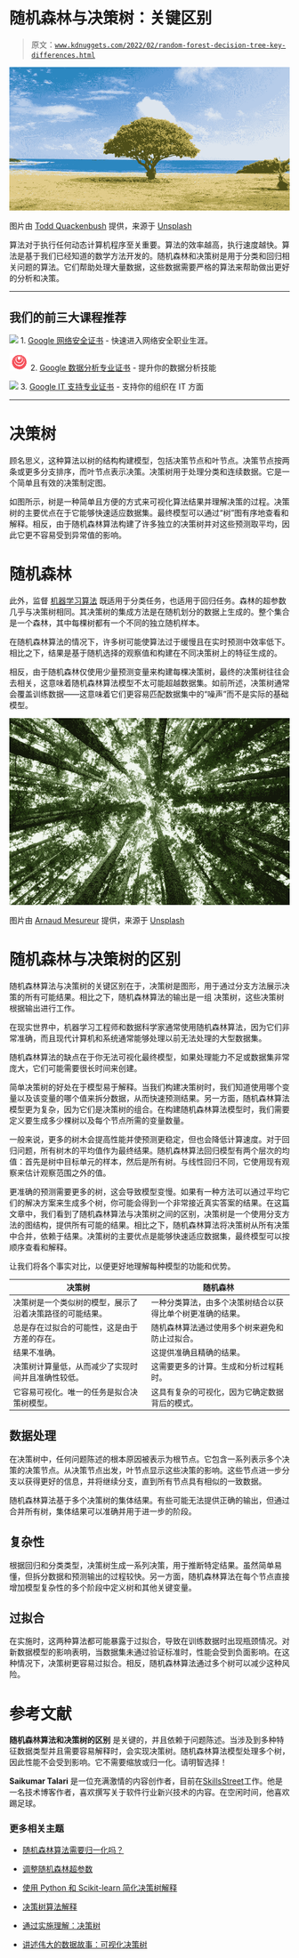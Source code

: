 # 随机森林与决策树：关键区别

> 原文：[`www.kdnuggets.com/2022/02/random-forest-decision-tree-key-differences.html`](https://www.kdnuggets.com/2022/02/random-forest-decision-tree-key-differences.html)

![随机森林与决策树：关键区别](img/fb0736396512b8d298df0d3379945f3c.png)

图片由 [Todd Quackenbush](https://unsplash.com/@toddquackenbush?utm_source=unsplash&utm_medium=referral&utm_content=creditCopyText) 提供，来源于 [Unsplash](https://unsplash.com/?utm_source=unsplash&utm_medium=referral&utm_content=creditCopyText)

算法对于执行任何动态计算机程序至关重要。算法的效率越高，执行速度越快。算法是基于我们已经知道的数学方法开发的。随机森林和决策树是用于分类和回归相关问题的算法。它们帮助处理大量数据，这些数据需要严格的算法来帮助做出更好的分析和决策。

* * *

## 我们的前三大课程推荐

![](img/0244c01ba9267c002ef39d4907e0b8fb.png) 1\. [Google 网络安全证书](https://www.kdnuggets.com/google-cybersecurity) - 快速进入网络安全职业生涯。

![](img/e225c49c3c91745821c8c0368bf04711.png) 2\. [Google 数据分析专业证书](https://www.kdnuggets.com/google-data-analytics) - 提升你的数据分析技能

![](img/0244c01ba9267c002ef39d4907e0b8fb.png) 3\. [Google IT 支持专业证书](https://www.kdnuggets.com/google-itsupport) - 支持你的组织在 IT 方面

* * *

# 决策树

顾名思义，这种算法以树的结构构建模型，包括决策节点和叶节点。决策节点按两条或更多分支排序，而叶节点表示决策。决策树用于处理分类和连续数据。它是一个简单且有效的决策制定图。

如图所示，树是一种简单且方便的方式来可视化算法结果并理解决策的过程。决策树的主要优点在于它能够快速适应数据集。最终模型可以通过“树”图有序地查看和解释。相反，由于随机森林算法构建了许多独立的决策树并对这些预测取平均，因此它更不容易受到异常值的影响。

# 随机森林

此外，监督 [机器学习算法](https://builtin.com/data-science/tour-top-10-algorithms-machine-learning-newbies) 既适用于分类任务，也适用于回归任务。森林的超参数几乎与决策树相同。其决策树的集成方法是在随机划分的数据上生成的。整个集合是一个森林，其中每棵树都有一个不同的独立随机样本。

在随机森林算法的情况下，许多树可能使算法过于缓慢且在实时预测中效率低下。相比之下，结果是基于随机选择的观察值和构建在不同决策树上的特征生成的。

相反，由于随机森林仅使用少量预测变量来构建每棵决策树，最终的决策树往往会去相关，这意味着随机森林算法模型不太可能超越数据集。如前所述，决策树通常会覆盖训练数据——这意味着它们更容易匹配数据集中的“噪声”而不是实际的基础模型。

![随机森林与决策树：关键差异](img/cab328b1a2a8e01fd97f0936f0a99c6b.png)

图片由 [Arnaud Mesureur](https://unsplash.com/@tbzr?utm_source=unsplash&utm_medium=referral&utm_content=creditCopyText) 提供，来源于 [Unsplash](https://unsplash.com/?utm_source=unsplash&utm_medium=referral&utm_content=creditCopyText)

# 随机森林与决策树的区别

随机森林算法与决策树的关键区别在于，决策树是图形，用于通过分支方法展示决策的所有可能结果。相比之下，随机森林算法的输出是一组 决策树，这些决策树根据输出进行工作。

在现实世界中，机器学习工程师和数据科学家通常使用随机森林算法，因为它们非常准确，而且现代计算机和系统通常能够处理以前无法处理的大型数据集。

随机森林算法的缺点在于你无法可视化最终模型，如果处理能力不足或数据集非常庞大，它们可能需要很长时间来创建。

简单决策树的好处在于模型易于解释。当我们构建决策树时，我们知道使用哪个变量以及该变量的哪个值来拆分数据，从而快速预测结果。另一方面，随机森林算法模型更为复杂，因为它们是决策树的组合。在构建随机森林算法模型时，我们需要定义要生成多少棵树以及每个节点所需的变量数量。

一般来说，更多的树木会提高性能并使预测更稳定，但也会降低计算速度。对于回归问题，所有树木的平均值作为最终结果。随机森林算法回归模型有两个层次的均值：首先是树中目标单元的样本，然后是所有树。与线性回归不同，它使用现有观察来估计观察范围之外的值。

更准确的预测需要更多的树，这会导致模型变慢。如果有一种方法可以通过平均它们的解决方案来生成多个树，你可能会得到一个非常接近真实答案的结果。在这篇文章中，我们看到了随机森林算法与决策树之间的区别，决策树是一个使用分支方法的图结构，提供所有可能的结果。相比之下，随机森林算法将决策树从所有决策中合并，依赖于结果。决策树的主要优点是能够快速适应数据集，最终模型可以按顺序查看和解释。

让我们将各个事实对比，以便更好地理解每种模型的功能和优势。

| **决策树** | **随机森林** |
| --- | --- |
| 决策树是一个类似树的模型，展示了沿着决策路径的可能结果。 | 一种分类算法，由多个决策树结合以获得比单个树更准确的结果。 |
| 总是存在过拟合的可能性，这是由于方差的存在。 | 随机森林算法通过使用多个树来避免和防止过拟合。 |
| 结果不准确。 | 这提供准确且精确的结果。 |
| 决策树计算量低，从而减少了实现时间并且准确性较低。 | 这需要更多的计算。生成和分析过程耗时。 |
| 它容易可视化。唯一的任务是拟合决策树模型。 | 这具有复杂的可视化，因为它确定数据背后的模式。 |

## 数据处理

在决策树中，任何问题陈述的根本原因被表示为根节点。它包含一系列表示多个决策的决策节点。从决策节点出发，叶节点显示这些决策的影响。这些节点进一步分支以获得更好的信息，并将继续分支，直到所有节点具有相似的一致数据。

随机森林算法基于多个决策树的集体结果。有些可能无法提供正确的输出，但通过合并所有树，集体结果可以准确并用于进一步的阶段。

## 复杂性

根据回归和分类类型，决策树生成一系列决策，用于推断特定结果。虽然简单易懂，但拆分数据和预测输出的过程较快。另一方面，随机森林算法在每个节点直接增加模型复杂性的多个阶段中定义树和其他关键变量。

## 过拟合

在实施时，这两种算法都可能暴露于过拟合，导致在训练数据时出现瓶颈情况。对新数据模型的影响表明，当数据集未通过验证标准时，性能会受到负面影响。在这种情况下，决策树更容易过拟合。相反，随机森林算法通过多个树可以减少这种风险。

# 参考文献

**随机森林算法和决策树的区别** 是关键的，并且依赖于问题陈述。当涉及到多种特征数据类型并且需要容易解释时，会实现决策树。随机森林算法模型处理多个树，因此性能不会受到影响。它不需要缩放或归一化。请明智选择！

**Saikumar Talari** 是一位充满激情的内容创作者，目前在[SkillsStreet](https://skillsstreet.com/)工作。他是一名技术博客作者，喜欢撰写关于软件行业新兴技术的内容。在空闲时间，他喜欢踢足球。

### 更多相关主题

+   [随机森林算法需要归一化吗？](https://www.kdnuggets.com/2022/07/random-forest-algorithm-need-normalization.html)

+   [调整随机森林超参数](https://www.kdnuggets.com/2022/08/tuning-random-forest-hyperparameters.html)

+   [使用 Python 和 Scikit-learn 简化决策树解释](https://www.kdnuggets.com/2017/05/simplifying-decision-tree-interpretation-decision-rules-python.html)

+   [决策树算法解释](https://www.kdnuggets.com/2020/01/decision-tree-algorithm-explained.html)

+   [通过实施理解：决策树](https://www.kdnuggets.com/2023/02/understanding-implementing-decision-tree.html)

+   [讲述伟大的数据故事：可视化决策树](https://www.kdnuggets.com/2021/02/telling-great-data-story-visualization-decision-tree.html)
